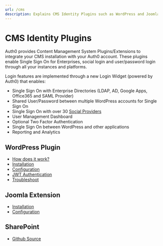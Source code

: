 ```yaml
---
url: /cms
description: Explains CMS Identity Plugins such as WordPress and Joomla.
---
```


# CMS Identity Plugins

Auth0 provides Content Management System Plugins/Extensions to integrate your CMS installation with your Auth0 account. These plugins enable Single Sign On for Enterprises, social login and user/password login through all your instances and platforms.

Login features are implemented through a new Login Widget (powered by Auth0) that enables:

- Single Sign On with Enterprise Directories (LDAP, AD, Google Apps, Office365 and SAML Provider)
- Shared User/Password between multiple WordPress accounts for Single Sign On
- Single Sign On with over 30 [Social Providers](/identityproviders)
- User Management Dashboard
- Optional Two Factor Authentication
- Single Sign On between WordPress and other applications
- Reporting and Analytics


## WordPress Plugin

- [How does it work?](/cms/wordpress/how-does-it-work)
- [Installation](/cms/wordpress/installation)
- [Configuration](/cms/wordpress/configuration)
- [JWT Authentication](/cms/wordpress/jwt-authentication)
- [Troubleshoot](/cms/wordpress/troubleshoot)

## Joomla Extension

- [Installation](/cms/joomla/installation)
- [Configuration](/cms/joomla/configuration)

## SharePoint

- [Github Source](https://github.com/auth0/auth0-sharepoint)
